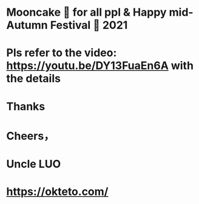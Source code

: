 # Mooncake 🥮 for all ppl & Happy mid-Autumn Festival 🎑 2021
# Pls refer to the video: https://youtu.be/DY13FuaEn6A with the details
# Thanks
# Cheers，
# Uncle LUO
# https://okteto.com/

